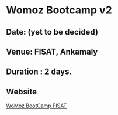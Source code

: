 Womoz Bootcamp v2
===================

Date: (yet to be decided)
-------------------------

Venue: FISAT, Ankamaly
-----------------------

Duration : 2 days.
------------------

Website
--------
[WoMoz BootCamp FISAT](http://www.mozilla.org/)